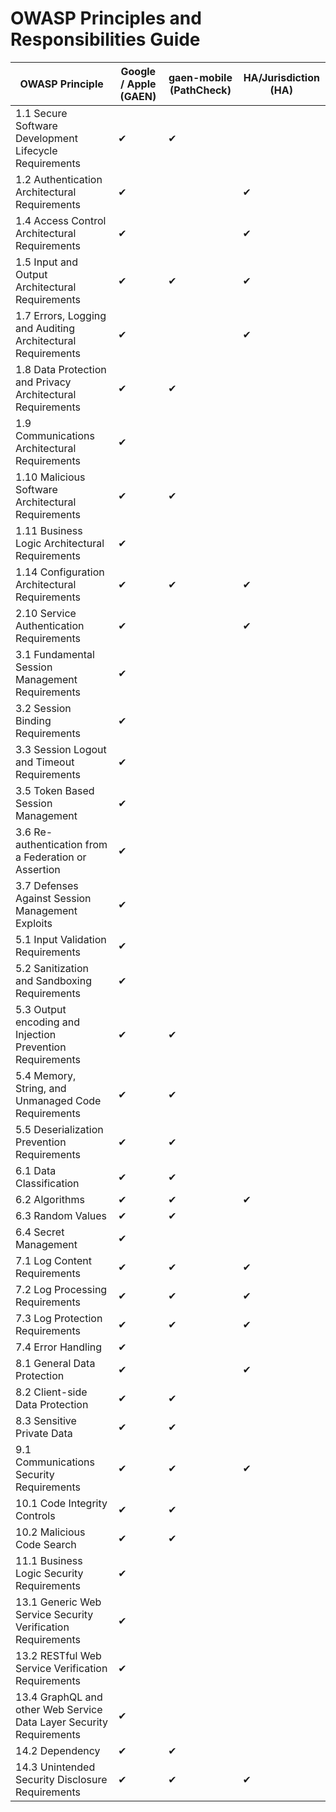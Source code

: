 # OWASP Principles and Responsibilities Guide

| OWASP Principle                                                     | Google / Apple (GAEN) | gaen-mobile (PathCheck) | HA/Jurisdiction (HA) |
|---------------------------------------------------------------------|-----------------------|-------------------------|----------------------|
| 1.1 Secure Software Development Lifecycle Requirements              |  ✔                    | ✔                       |                      |
| 1.2 Authentication Architectural Requirements                       | ✔                     |                         | ✔                    |
| 1.4 Access Control Architectural Requirements                       | ✔                     |                         | ✔                    |
| 1.5 Input and Output Architectural Requirements                     | ✔                     | ✔                       | ✔                    |
| 1.7 Errors, Logging and Auditing Architectural Requirements         | ✔                     |                         | ✔                    |
| 1.8 Data Protection and Privacy Architectural Requirements          | ✔                     | ✔                       |                      |
| 1.9 Communications Architectural Requirements                       | ✔                     |                         |                      |
| 1.10 Malicious Software Architectural Requirements                  | ✔                     | ✔                       |                      |
| 1.11 Business Logic Architectural Requirements                      | ✔                     |                         |                      |
| 1.14 Configuration Architectural Requirements                       | ✔                     | ✔                       | ✔                    |
| 2.10 Service Authentication Requirements                            | ✔                     |                         | ✔                    |
| 3.1 Fundamental Session Management Requirements                     | ✔                     |                         |                      |
| 3.2 Session Binding Requirements                                    | ✔                     |                         |                      |
| 3.3 Session Logout and Timeout Requirements                         | ✔                     |                         |                      |
| 3.5 Token Based Session Management                                  | ✔                     |                         |                      |
| 3.6 Re-authentication from a Federation or Assertion                | ✔                     |                         |                      |
| 3.7 Defenses Against Session Management Exploits                    | ✔                     |                         |                      |
| 5.1 Input Validation Requirements                                   | ✔                     |                         |                      |
| 5.2 Sanitization and Sandboxing Requirements                        | ✔                     |                         |                      |
| 5.3 Output encoding and Injection Prevention Requirements           | ✔                     | ✔                       |                      |
| 5.4 Memory, String, and Unmanaged Code Requirements                 | ✔                     | ✔                       |                      |
| 5.5 Deserialization Prevention Requirements                         | ✔                     | ✔                       |                      |
| 6.1 Data Classification                                             | ✔                     | ✔                       |                      |
| 6.2 Algorithms                                                      | ✔                     | ✔                       | ✔                    |
| 6.3 Random Values                                                   | ✔                     | ✔                       |                      |
| 6.4 Secret Management                                               | ✔                     |                         |                      |
| 7.1 Log Content Requirements                                        | ✔                     | ✔                       | ✔                    |
| 7.2 Log Processing Requirements                                     | ✔                     | ✔                       | ✔                    |
| 7.3 Log Protection Requirements                                     | ✔                     | ✔                       | ✔                    |
| 7.4 Error Handling                                                  | ✔                     |                         |                      |
| 8.1 General Data Protection                                         | ✔                     |                         | ✔                    |
| 8.2 Client-side Data Protection                                     | ✔                     | ✔                       |                      |
| 8.3 Sensitive Private Data                                          | ✔                     | ✔                       |                      |
| 9.1 Communications Security Requirements                            | ✔                     | ✔                       | ✔                    |
| 10.1 Code Integrity Controls                                        | ✔                     | ✔                       |                      |
| 10.2 Malicious Code Search                                          | ✔                     | ✔                       |                      |
| 11.1 Business Logic Security Requirements                           | ✔                     |                         |                      |
| 13.1 Generic Web Service Security Verification Requirements         | ✔                     |                         |                      |
| 13.2 RESTful Web Service Verification Requirements                  | ✔                     |                         |                      |
| 13.4 GraphQL and other Web Service Data Layer Security Requirements | ✔                     |                         |                      |
| 14.2 Dependency                                                     | ✔                     | ✔                       |                      |
| 14.3 Unintended Security Disclosure Requirements                    | ✔                     | ✔                       | ✔                    |

